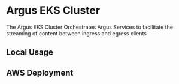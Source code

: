 # Argus EKS Cluster

The Argus EKS Cluster Orchestrates Argus Services to facilitate the streaming of content between ingress and egress clients

## Local Usage

## AWS Deployment